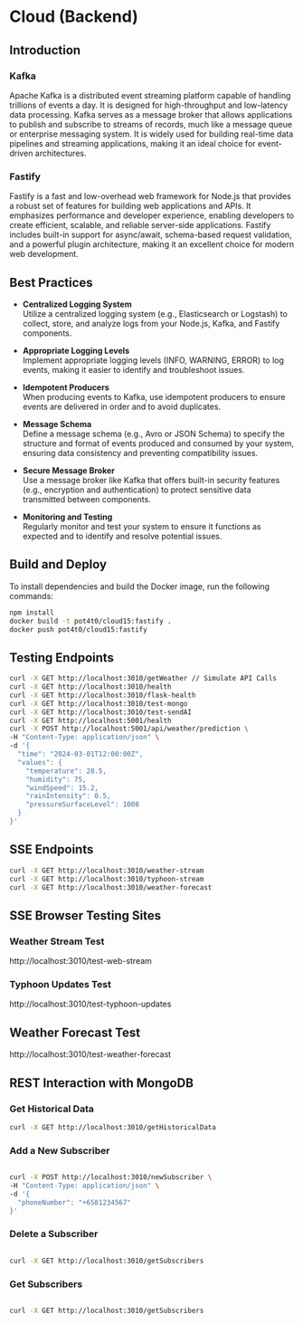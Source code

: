 # Cloud (Backend)

## Introduction

### Kafka

Apache Kafka is a distributed event streaming platform capable of handling trillions of events a day. It is designed for high-throughput and low-latency data processing. Kafka serves as a message broker that allows applications to publish and subscribe to streams of records, much like a message queue or enterprise messaging system. It is widely used for building real-time data pipelines and streaming applications, making it an ideal choice for event-driven architectures.

### Fastify

Fastify is a fast and low-overhead web framework for Node.js that provides a robust set of features for building web applications and APIs. It emphasizes performance and developer experience, enabling developers to create efficient, scalable, and reliable server-side applications. Fastify includes built-in support for async/await, schema-based request validation, and a powerful plugin architecture, making it an excellent choice for modern web development.

## Best Practices

- **Centralized Logging System**  
  Utilize a centralized logging system (e.g., Elasticsearch or Logstash) to collect, store, and analyze logs from your Node.js, Kafka, and Fastify components.

- **Appropriate Logging Levels**  
  Implement appropriate logging levels (INFO, WARNING, ERROR) to log events, making it easier to identify and troubleshoot issues.

- **Idempotent Producers**  
  When producing events to Kafka, use idempotent producers to ensure events are delivered in order and to avoid duplicates.

- **Message Schema**  
  Define a message schema (e.g., Avro or JSON Schema) to specify the structure and format of events produced and consumed by your system, ensuring data consistency and preventing compatibility issues.

- **Secure Message Broker**  
  Use a message broker like Kafka that offers built-in security features (e.g., encryption and authentication) to protect sensitive data transmitted between components.

- **Monitoring and Testing**  
  Regularly monitor and test your system to ensure it functions as expected and to identify and resolve potential issues.

## Build and Deploy

To install dependencies and build the Docker image, run the following commands:

```bash
npm install
docker build -t pot4t0/cloud15:fastify .
docker push pot4t0/cloud15:fastify
```

## Testing Endpoints

```bash
curl -X GET http://localhost:3010/getWeather // Simulate API Calls
curl -X GET http://localhost:3010/health
curl -X GET http://localhost:3010/flask-health
curl -X GET http://localhost:3010/test-mongo
curl -X GET http://localhost:3010/test-sendAI
curl -X GET http://localhost:5001/health
curl -X POST http://localhost:5001/api/weather/prediction \
-H "Content-Type: application/json" \
-d '{
  "time": "2024-03-01T12:00:00Z",
  "values": {
    "temperature": 28.5,
    "humidity": 75,
    "windSpeed": 15.2,
    "rainIntensity": 0.5,
    "pressureSurfaceLevel": 1008
  }
}'
```

## SSE Endpoints

```bash
curl -X GET http://localhost:3010/weather-stream
curl -X GET http://localhost:3010/typhoon-stream
curl -X GET http://localhost:3010/weather-forecast
```

## SSE Browser Testing Sites

### Weather Stream Test

http://localhost:3010/test-web-stream

### Typhoon Updates Test

http://localhost:3010/test-typhoon-updates

## Weather Forecast Test

http://localhost:3010/test-weather-forecast

## REST Interaction with MongoDB

### Get Historical Data

```bash
curl -X GET http://localhost:3010/getHistoricalData
```

### Add a New Subscriber

```bash

curl -X POST http://localhost:3010/newSubscriber \
-H "Content-Type: application/json" \
-d '{
  "phoneNumber": "+6581234567"
}'
```

### Delete a Subscriber

```bash

curl -X GET http://localhost:3010/getSubscribers
```

### Get Subscribers

```bash

curl -X GET http://localhost:3010/getSubscribers
```
